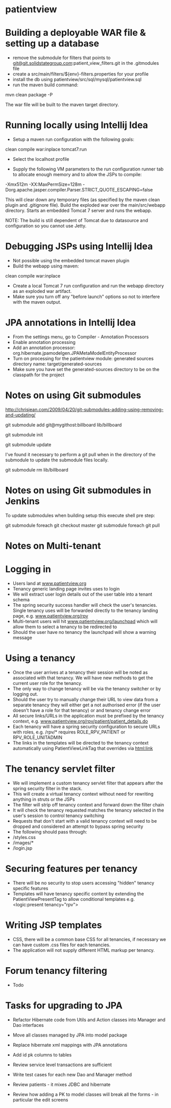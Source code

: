 patientview
===========


Building a deployable WAR file & setting up a database
======================================================

- remove the submodule for filters that points to git@git.solidstategroup.com:patient_view_filters.git in the .gitmodules file
- create a <filter>src/main/filters/${env}-filters.properties</filter> for your profile
- install the db using patientview/src/sql/mysql/patientview.sql
- run the maven build command:

mvn clean package -P<profile-name>

The war file will be built to the maven target directory.


Running locally using Intellij Idea
===================================

- Setup a maven run configuration with the following goals:

clean compile war:inplace tomcat7:run

- Select the localhost profile

- Supply the following VM parameters to the run configuration runner tab to allocate enough memory and to allow the JSPs to compile:

-Xmx512m -XX:MaxPermSize=128m -Dorg.apache.jasper.compiler.Parser.STRICT_QUOTE_ESCAPING=false

This will clear down any temporary files (as specified by the maven clean plugin and .gitignore file).
Build the exploded war over the main/src/webapp directory.
Starts an embedded Tomcat 7 server and runs the webapp.

NOTE: The build is still dependent of Tomcat due to datasource and configuration so you cannot use Jetty.


Debugging JSPs using Intellij Idea
==================================

- Not possible using the embedded tomcat maven plugin
- Build the webapp using maven:

clean compile war:inplace

- Create a local Tomcat 7 run configuration and run the webapp directory as an exploded war artifact.
- Make sure you turn off any "before launch" options so not to interfere with the maven output.


JPA annotations in Intellij Idea
================================

- From the settings menu, go to Compiler - Annotation Processors
- Enable annotation processing
- Add an annotation processor: org.hibernate.jpamodelgen.JPAMetaModelEntityProcessor
- Turn on processing for the patientview module: generated sources directory name: target/generated-sources
- Make sure you have set the generated-sources directory to be on the classpath for the project

Notes on using Git submodules
=============================

http://chrisjean.com/2009/04/20/git-submodules-adding-using-removing-and-updating/

git submodule add git@mygithost:billboard lib/billboard

git submodule init

git submodule update

I've found it necessary to perform a git pull when in the directory of the submodule to update the submodule files locally.

git submodule rm lib/billboard


Notes on using Git submodules in Jenkins
========================================

To update submodules when building setup this execute shell pre step:

git submodule foreach git checkout master
git submodule foreach git pull


Notes on Multi-tenant
=====================

Logging in
==========

- Users land at www.patientview.org
- Tenancy generic landing page invites uses to login
- We will extract user login details out of the user table into a tenant schema
- The spring security success handler will check the user's tenancies.  Single tenancy uses will be forwarded directly to the tenancy landing page,  e.g. www.patientview.org/rpv
- Multi-tenant users will hit www.patientview.org/launchpad which will allow them to select a tenancy to be redirected to
- Should the user have no tenancy the launchpad will show a warning message

Using a tenancy
===============

- Once the user arrives at a tenancy their session will be noted as associated with that tenancy.  We will have new methods to get the current user role for the tenancy.
- The only way to change tenancy will be via the tenancy switcher or by logging out.
- Should the user try to manually change their URL to view data from a separate tenancy they will either get a not authorised error (if the user doesn't have a role for that tenancy) or and tenancy change error
- All secure links/URLs in the application must be prefixed by the tenancy context, e.g. www.patientview.org/rpv/patient/patient_details.do
- Each tenancy will have a spring security configuration to secure URLs with roles, e.g. /rpv/* requires ROLE_RPV_PATIENT or RPV_ROLE_UNITADMIN
- The links in the templates will be directed to the tenancy context automatically using PatientViewLinkTag that overrides via <html:link>

The tenancy servlet filter
==========================

- We will implement a custom tenancy servlet filter that appears after the spring security filter in the stack.
- This will create a virtual tenancy context without need for rewriting anything in struts or the JSPs
- The filter will strip off tenancy context and forward down the filter chain
- It will check the tenancy requested matches the tenancy selected in the user's session to control tenancy switching
- Requests that don't start with a valid tenancy context will need to be dropped and considered an attempt to bypass spring security
- The following should pass through:
- /styles.css
- /images/*
- /login.jsp

Securing features per tenancy
=============================

- There will be no security to stop users accessing "hidden" tenancy specific features
- Templates will have tenancy specific content by extending the PatientViewPresentTag to allow conditional templates e.g. <logic:present tenancy="rpv">

Writing JSP templates
=====================

- CSS, there will be a common base CSS for all tenancies, if necessary we can have custom .css files for each tenancies.
- The application will not supply different HTML markup per tenancy.

Forum tenancy filtering
=======================

- Todo


Tasks for upgrading to JPA
==========================

- Refactor Hibernate code from Utils and Action classes into Manager and Dao interfaces
- Move all classes managed by JPA into model package
- Replace hibernate xml mappings with JPA annotations
- Add id pk columns to tables
- Review service level transactions are sufficient
- Write test cases for each new Dao and Manager method

- Review patients - it mixes JDBC and hibernate
- Review how adding a PK to model classes will break all the forms - in particular the edit screens


